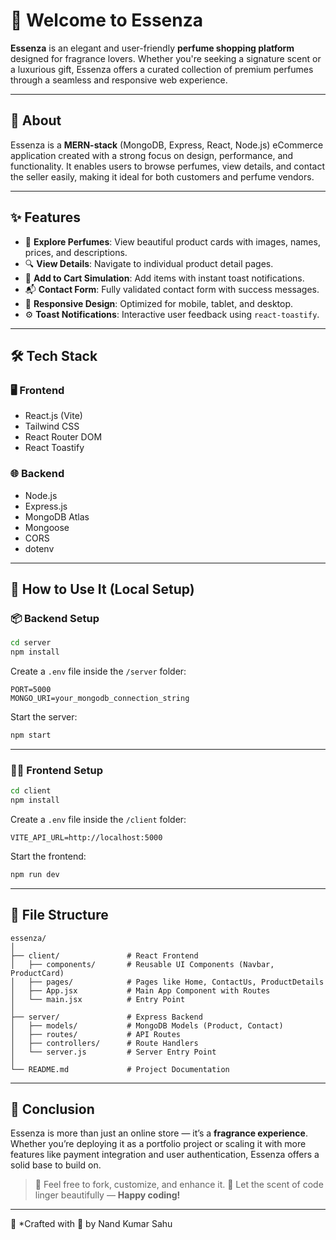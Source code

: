
# 🌸 Welcome to Essenza

**Essenza** is an elegant and user-friendly **perfume shopping platform** designed for fragrance lovers. Whether you're seeking a signature scent or a luxurious gift, Essenza offers a curated collection of premium perfumes through a seamless and responsive web experience.

---

## 📝 About

Essenza is a **MERN-stack** (MongoDB, Express, React, Node.js) eCommerce application created with a strong focus on design, performance, and functionality. It enables users to browse perfumes, view details, and contact the seller easily, making it ideal for both customers and perfume vendors.

---

## ✨ Features

- 🧴 **Explore Perfumes**: View beautiful product cards with images, names, prices, and descriptions.
- 🔍 **View Details**: Navigate to individual product detail pages.
- 🛒 **Add to Cart Simulation**: Add items with instant toast notifications.
- 📬 **Contact Form**: Fully validated contact form with success messages.
- 📱 **Responsive Design**: Optimized for mobile, tablet, and desktop.
- ⚙️ **Toast Notifications**: Interactive user feedback using `react-toastify`.

---

## 🛠 Tech Stack

### 🖥️ Frontend
- React.js (Vite)
- Tailwind CSS
- React Router DOM
- React Toastify

### 🌐 Backend
- Node.js
- Express.js
- MongoDB Atlas
- Mongoose
- CORS
- dotenv

---

## 🚀 How to Use It (Local Setup)

### 📦 Backend Setup

```bash
cd server
npm install
````

Create a `.env` file inside the `/server` folder:

```
PORT=5000
MONGO_URI=your_mongodb_connection_string
```

Start the server:

```bash
npm start
```

---

### 🧑‍💻 Frontend Setup

```bash
cd client
npm install
```

Create a `.env` file inside the `/client` folder:

```
VITE_API_URL=http://localhost:5000
```

Start the frontend:

```bash
npm run dev
```

---

## 📂 File Structure

```
essenza/
│
├── client/               # React Frontend
│   ├── components/       # Reusable UI Components (Navbar, ProductCard)
│   ├── pages/            # Pages like Home, ContactUs, ProductDetails
│   ├── App.jsx           # Main App Component with Routes
│   └── main.jsx          # Entry Point
│
├── server/               # Express Backend
│   ├── models/           # MongoDB Models (Product, Contact)
│   ├── routes/           # API Routes
│   ├── controllers/      # Route Handlers
│   └── server.js         # Server Entry Point
│
└── README.md             # Project Documentation
```

---

## 🏁 Conclusion

Essenza is more than just an online store — it’s a **fragrance experience**. Whether you’re deploying it as a portfolio project or scaling it with more features like payment integration and user authentication, Essenza offers a solid base to build on.

> 🌟 Feel free to fork, customize, and enhance it.
> 🔗 Let the scent of code linger beautifully — **Happy coding!**

---

📌 *Crafted with 💖 by Nand Kumar Sahu

```


